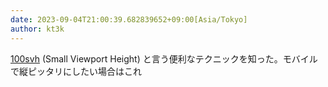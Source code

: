 ```yaml
---
date: 2023-09-04T21:00:39.682839652+09:00[Asia/Tokyo]
author: kt3k
---
```

[100svh](https://coliss.com/articles/build-websites/operation/css/large-small-dynamic-viewports.html) (Small Viewport Height) と言う便利なテクニックを知った。モバイルで縦ピッタリにしたい場合はこれ
